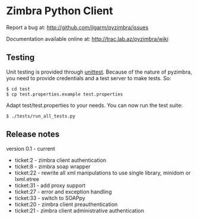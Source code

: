 Zimbra Python Client
====================

Report a bug at: http://github.com/ilgarm/pyzimbra/issues

Documentation available online at: http://trac.lab.az/pyzimbra/wiki

Testing
-------
Unit testing is provided through [unittest]. Because of the nature of pyzimbra,
you need to provide credentials and a test server to make tests. So:

    $ cd test
    $ cp test.properties.example test.properties

Adapt test/test.properties to your needs. You can now run the test suite:

    $ ./tests/run_all_tests.py

[unittest]: http://docs.python.org/2/library/unittest.html

Release notes
-------------

version 0.1 - current

* ticket:2 - zimbra client authentication
* ticket:8 - zimbra soap wrapper
* ticket:22 - rewrite all xml manipulations to use single library, minidom or lxml.etree
* ticket:31 - add proxy support
* ticket:27 - error and exception handling
* ticket:33 - switch to SOAPpy
* ticket:20 - zimbra client preauthentication
* ticket:21 - zimbra client administrative authentication